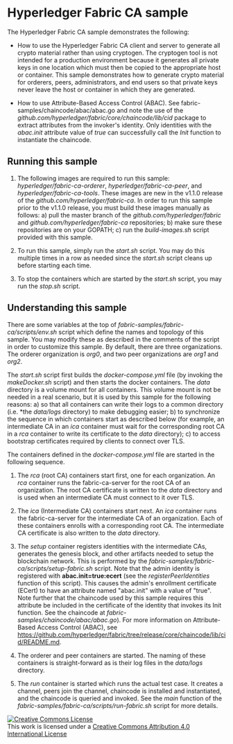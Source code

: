 # Hyperledger Fabric CA sample

The Hyperledger Fabric CA sample demonstrates the following:

* How to use the Hyperledger Fabric CA client and server to generate all crypto
  material rather than using cryptogen.  The cryptogen tool is not intended for
  a production environment because it generates all private keys in one location
  which must then be copied to the appropriate host or container. This sample demonstrates
  how to generate crypto material for orderers, peers, administrators, and end
  users so that private keys never leave the host or container in which they are generated.

* How to use Attribute-Based Access Control (ABAC). See fabric-samples/chaincode/abac/abac.go and
  note the use of the *github.com/hyperledger/fabric/core/chaincode/lib/cid* package to extract
  attributes from the invoker's identity.  Only identities with the *abac.init* attribute value of
  *true* can successfully call the *Init* function to instantiate the chaincode.

## Running this sample

1. The following images are required to run this sample:
*hyperledger/fabric-ca-orderer*, *hyperledger/fabric-ca-peer*, and *hyperledger/fabric-ca-tools*.
These images are new in the v1.1.0 release of the *github.com/hyperledger/fabric-ca*.
In order to run this sample prior to the v1.1.0 release, you must build these
images manually as follows:
a) pull the master branch of the *github.com/hyperledger/fabric* and
   *github.com/hyperledger/fabric-ca* repositories;
b) make sure these repositories are on your GOPATH;
c) run the *build-images.sh* script provided with this sample.

2. To run this sample, simply run the *start.sh* script.  You may do this multiple times in a row as needed
since the *start.sh* script cleans up before starting each time.

3. To stop the containers which are started by the *start.sh* script, you may run the *stop.sh* script.

## Understanding this sample

There are some variables at the top of *fabric-samples/fabric-ca/scripts/env.sh* script which
define the names and topology of this sample.  You may modify these as described in the comments
of the script in order to customize this sample.  By default, there are three organizations.
The orderer organization is *org0*, and two peer organizations are *org1* and *org2*.

The *start.sh* script first builds the *docker-compose.yml* file (by invoking the
*makeDocker.sh* script) and then starts the docker containers.
The *data* directory is a volume mount for all containers.
This volume mount is not be needed in a real scenario, but it is used by this sample
for the following reasons:
  a) so that all containers can write their logs to a common directory
     (i.e. *the *data/logs* directory) to make debugging easier;
  b) to synchronize the sequence in which containers start as described below
     (for example, an intermediate CA in an *ica* container must wait for the
      corresponding root CA in a *rca* container to write its certificate to
      the *data* directory);
  c) to access bootstrap certificates required by clients to connect over TLS.

The containers defined in the *docker-compose.yml* file are started in the
following sequence.

1. The *rca* (root CA) containers start first, one for each organization.
An *rca* container runs the fabric-ca-server for the root CA of an
organization. The root CA certificate is written to the *data* directory
and is used when an intermediate CA must connect to it over TLS.

2. The *ica* (Intermediate CA) containers start next.  An *ica* container
runs the fabric-ca-server for the intermediate CA of an organization.
Each of these containers enrolls with a corresponding root CA.
The intermediate CA certificate is also written to the *data* directory.

3. The *setup* container registers identities with the intermediate CAs,
generates the genesis block, and other artifacts needed to setup the
blockchain network.  This is performed by the
*fabric-samples/fabric-ca/scripts/setup-fabric.sh* script.  Note that the
admin identity is registered with **abac.init=true:ecert**
(see the *registerPeerIdentities* function of this script).  This causes
the admin's enrollment certificate (ECert) to have an attribute named "abac.init"
with a value of "true".  Note further that the chaincode used by this sample
requires this attribute be included in the certificate of the identity that
invokes its Init function.  See the chaincode at *fabric-samples/chaincode/abac/abac.go*).
For more information on Attribute-Based Access Control (ABAC), see
https://github.com/hyperledger/fabric/tree/release/core/chaincode/lib/cid/README.md.

4. The orderer and peer containers are started.  The naming of these containers
is straight-forward as is their log files in the *data/logs* directory.

5. The *run* container is started which runs the actual test case.  It creates
a channel, peers join the channel, chaincode is installed and instantiated,
and the chaincode is queried and invoked.  See the *main* function of the
*fabric-samples/fabric-ca/scripts/run-fabric.sh* script for more details.

<a rel="license" href="http://creativecommons.org/licenses/by/4.0/"><img alt="Creative Commons License" style="border-width:0" src="https://i.creativecommons.org/l/by/4.0/88x31.png" /></a><br />This work is licensed under a <a rel="license" href="http://creativecommons.org/licenses/by/4.0/">Creative Commons Attribution 4.0 International License</a>
